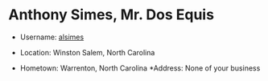 # Anthony Simes, Mr. Dos Equis

* Username:  [alsimes](https://github.com/alsimes)
* Location:  Winston Salem, North Carolina

* Hometown:  Warrenton, North Carolina
*Address:  None of your business
